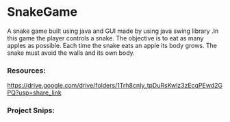 # SnakeGame

A snake game built using java and GUI made by using java swing library .In this game the player controls a snake. The objective is to eat as many apples as possible. Each time the snake eats an apple its body grows. The snake must avoid the walls and its own body.

### Resources:

https://drive.google.com/drive/folders/1Trh8cnIy_tpDuRsKwlz3zEcqPEwd2GPQ?usp=share_link

### Project Snips:


